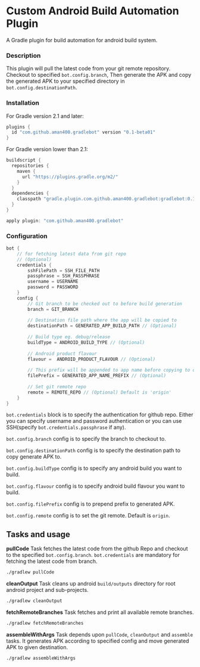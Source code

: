 Custom Android Build Automation Plugin
===========================================


A Gradle plugin for build automation for android build system.


### Description

This plugin will pull the latest code from your git remote repository. Checkout to specified ```bot.config.branch```, Then
generate the APK and copy the generated APK to your specified directory in ```bot.config.destinationPath```.


### Installation

For Gradle version 2.1 and later:
```groovy
plugins {
  id "com.github.aman400.gradlebot" version "0.1-beta01"
}
```

For Gradle version lower than 2.1:
```groovy
buildscript {
  repositories {
    maven {
      url "https://plugins.gradle.org/m2/"
    }
  }
  dependencies {
    classpath "gradle.plugin.com.github.aman400.gradlebot:gradlebot:0.1-beta01"
  }
}

apply plugin: "com.github.aman400.gradlebot"
```


### Configuration

```groovy
bot {
    // for fetching latest data from git repo
    // (Optional)
    credentials {
        sshFilePath = SSH_FILE_PATH
        passphrase = SSH_PASSPHRASE
        username = USERNAME
        password = PASSWORD
    }
    config {
        // Git branch to be checked out to before build generation
        branch = GIT_BRANCH
        
        // Destination file path where the app will be copied to             
        destinationPath = GENERATED_APP_BUILD_PATH // (Optional)
        
        // Build type eg. debug/release
        buildType = ANDROID_BUILD_TYPE // (Optional)
        
        // Android product flavour
        flavour =  ANDROID_PRODUCT_FLAVOUR // (Optional)
        
        // This prefix will be appended to app name before copying to destination directory
        filePrefix = GENERATED_APP_NAME_PREFIX // (Optional) 
        
        // Set git remote repo
        remote = REMOTE_REPO // (Optional) Default is 'origin'
    }
}
```

`bot.credentials` block is to specify the authentication for github repo. Either you can specify username and password authentication or you can use SSH(specify `bot.credentials.passphrase` if any).

`bot.config.branch` config is to specify the branch to checkout to.

`bot.config.destinationPath` config is to specify the destination path to copy generate APK to.

`bot.config.buildType` config is to specify any android build you want to build.

`bot.config.flavour` config is to specify android build flavour you want to build.

`bot.config.filePrefix` config is to prepend prefix to generated APK.

`bot.config.remote` config is to set the git remote. Default is `origin`.

## Tasks and usage

**pullCode** Task fetches the latest code from the github Repo and checkout to the specified `bot.config.branch`.
`bot.credentials` are mandatory for fetching the latest code from branch.
```bash
./gradlew pullCode
```

**cleanOutput** Task cleans up android `build/outputs` directory for root android project and sub-projects.
```bash
./gradlew cleanOutput
```

**fetchRemoteBranches** Task fetches and print all available remote branches.
```bash
./gradlew fetchRemoteBranches
```

**assembleWithArgs** Task depends upon `pullCode`, `cleanOutput` and `assemble` tasks. It generates APK according to specified config and move generated APK to given destination.
```bash
./gradlew assembleWithArgs
```